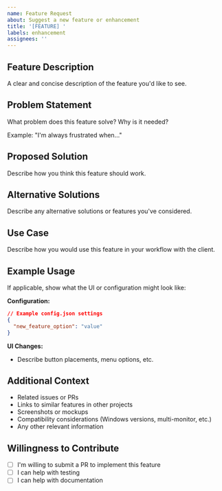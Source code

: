 ```yaml
---
name: Feature Request
about: Suggest a new feature or enhancement
title: '[FEATURE] '
labels: enhancement
assignees: ''
---
```


## Feature Description

A clear and concise description of the feature you'd like to see.

## Problem Statement

What problem does this feature solve? Why is it needed?

Example: "I'm always frustrated when..."

## Proposed Solution

Describe how you think this feature should work.

## Alternative Solutions

Describe any alternative solutions or features you've considered.

## Use Case

Describe how you would use this feature in your workflow with the client.

## Example Usage

If applicable, show what the UI or configuration might look like:

**Configuration:**
```json
// Example config.json settings
{
  "new_feature_option": "value"
}
```

**UI Changes:**
- Describe button placements, menu options, etc.

## Additional Context

- Related issues or PRs
- Links to similar features in other projects
- Screenshots or mockups
- Compatibility considerations (Windows versions, multi-monitor, etc.)
- Any other relevant information

## Willingness to Contribute

- [ ] I'm willing to submit a PR to implement this feature
- [ ] I can help with testing
- [ ] I can help with documentation
